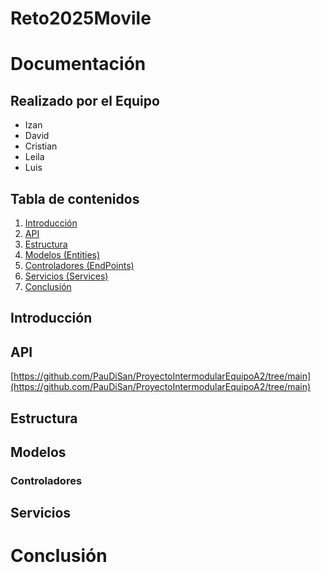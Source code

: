 # Reto2025Movile

# Documentación 

## Realizado por el Equipo 
- Izan
- David
- Cristian
- Leila
- Luis



## Tabla de contenidos

1. [Introducción](#introducción)
2. [API](#api)
3. [Estructura ](#Estructura)
4. [Modelos (Entities)](#Modelos)
5. [Controladores (EndPoints)](#Controladores)
6. [Servicios (Services)](#servicios)
7. [Conclusión](#conclusión)

## Introducción


## API
[https://github.com/PauDiSan/ProyectoIntermodularEquipoA2/tree/main](https://github.com/PauDiSan/ProyectoIntermodularEquipoA2/tree/main)  

## Estructura

## Modelos

### Controladores

## Servicios

# Conclusión



